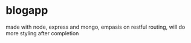 # blogapp
made with node, express and mongo,
empasis on restful routing,
will do more styling after completion
